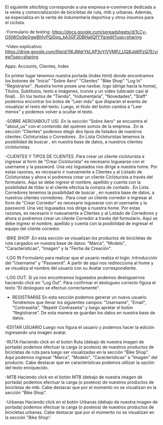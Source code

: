 El siguiente sitio/blog corresponde a una empresa e-commerce dedicada a la venta y comercialización de bicicletas de ruta, mtb y urbanas. Además, se especializa en la venta de indumentaria deportiva y otros insumos para el ciclista. 

-Formulario de testing: https://docs.google.com/spreadsheets/d/1LCy-OSjWOo9pGgwBh1yPQi0pg_kA3GF2DBHaIlQfYYg/edit?usp=sharing

-Video explicativo: https://drive.google.com/file/d/1IKJMdrYkLXP3yYjVVMPJ_UQ8JpWFzQ7E/view?usp=sharing


Apps: Accounts, Clientes, Index

En primer lugar tenemos nuestra portada (index.html) donde encontramos los botones de "Inicio" "Sobre Aero" "Clientes" "Bike Shop" "Log In" "Registrarse". 
.Nuestra home posee una navbar, logo (dirige hacia la home), Títulos, Subtítulos, texto e imágenes, íconos y un video (ubicado casi al final). 
. En los textos de "Tienda", "Indumentaria", "Novedades", "Staff" podemos encontrar los botos de "Leer más" que disparan el evento de visualizar el resto del texto. Luego, el título del botón cambia a "Leer menos" y podemos volver a ocultar el texto.

-SOBRE AERO(ABOUT US)
.En la sección "Sobre Aero" se encuentra el "about_us" con el contenido del quiénes somos de la empresa.
.En la sección "Clientes" podemos elegir dos tipos de listados de nuestros clientes: Cicloturistas o Corredores.
.En Lista Cicloturistas tenemos la posibilidad de buscar , en nuestra base de datos, a nuestros clientes cicloturistas.

-CLIENTES Y TIPOS DE CLIENTES
.Para crear un cliente cicloturista e ingresar al form de "Crear Cicloturista" es necesario loguearse con el username y la password. Una vez logueados nos dirige a nuestra home. Por estas razones, es necesario ir nuevamente a Clientes y al Listado de Cicloturistas y ahora sí podremos crear un cliente Cicloturista a través del formulario. Aquí se debe ingresr el nombre, apellido y cuenta con la posibilidad de tildar si el cliente efectúa la compra de contado. 
.En Lista Corredores tenemos la posibilidad de buscar , en nuestra base de datos, a nuestros clientes corredores.
.Para crear un cliente corredor e  ingresar al form de "Crear Corredor" es necesario loguearse con el username y la password. Una vez logueados nos dirige a nuestra home. Por estas razones, es necesario ir nuevamente a Clientes y al Listado de Corredores y ahora sí podremos crear un cliente Corredor a través del formulario. Aquí se debe ingresr el nombre, apellido y cuenta con la posibilidad de ingresar el equipo del cliente corredor. 

-BIKE SHOP
.En esta sección se visualizan los productos de bicicletas de ruta cargados en nuestra base de datos: "Marca", "Modelo", "Características", "Imagen" y la "Fecha de Creación". 

-LOG IN
Formulario para realizar que el usuario realiza el login. Introducción del "Username" y "Password". A partir de aquí nos redirecciona al home y se visualiza el nombre del usuario con su Avatar correspondiente.

-LOG OUT. 
Si ya nos encontramos logueados podemos desloguernos haciendo click en "Log Out". Para confirmar el deslogueo correcto figura el texto "El deslogueo se efectuó correctamente".

- REGISTRARSE
En esta sección podemos generar un nuevo usuario. Tendremos que llenar los siguientes campos: "Username", "Email", "Contraseña", "Repetir Contraseña"   y luego apretar el botón "Registrarse". De esta manera se guardan los datos en nuestra base de datos.

-EDITAR USUARIO
Luego nos figura el usuario y podemos hacer la edición ingresando una imagen avatar.

-RUTA
Haciendo click en el botón Ruta (debajo de nuestra imagen de portada) podemos efectuar la carga (o posteos) de nuestros productos de bicicletas de ruta para luego ser visualizadas en la sección "Bike Shop". Aquí podemos ingresar "Marca", "Modelo", "Características" a "Imagen" del producto. Cabe destacar que en características podemos utilizar la opción del texto enriquecido. 

-MTB
Haciendo click en el botón MTB (debajo de nuestra imagen de portada) podemos efectuar la carga (o posteos) de nuestros productos de bicicletas de mtb. Cabe destacar que por el momento no se visualizan en la sección "Bike Shop".

-Urbanas
Haciendo click en el botón Urbanas (debajo de nuestra imagen de portada) podemos efectuar la carga (o posteos) de nuestros productos de bicicletas urbanas. Cabe destacar que por el momento no se visualizan en la sección "Bike Shop".
